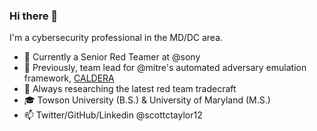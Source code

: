 ### Hi there 👋

I'm a cybersecurity professional in the MD/DC area.

* :office: Currently a Senior Red Teamer at @sony
* :volcano: Previously, team lead for @mitre's automated adversary emulation framework, [CALDERA](https://github.com/mitre/caldera)
* :red_circle: Always researching the latest red team tradecraft
* :mortar_board: Towson University (B.S.) & University of Maryland (M.S.)
* :mailbox: Twitter/GitHub/Linkedin @scottctaylor12
